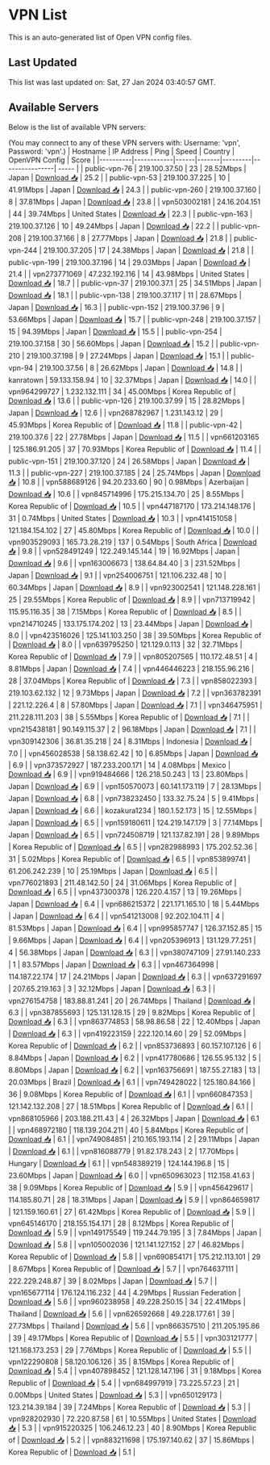 # VPN List

This is an auto-generated list of Open VPN config files.

## Last Updated

This list was last updated on: Sat, 27 Jan 2024 03:40:57 GMT.

## Available Servers

Below is the list of available VPN servers:

(You may connect to any of these VPN servers with: Username: 'vpn', Password: 'vpn'.)
| Hostname | IP Address | Ping | Speed | Country | OpenVPN Config | Score |
|----------|------------|------|-------|---------|----------------| ----- |
| public-vpn-76 | 219.100.37.50 | 23 | 28.52Mbps | Japan | [Download 📥](./configs/server_0_JP.ovpn) | 25.2 |
| public-vpn-53 | 219.100.37.225 | 10 | 41.91Mbps | Japan | [Download 📥](./configs/server_1_JP.ovpn) | 24.3 |
| public-vpn-260 | 219.100.37.160 | 8 | 37.81Mbps | Japan | [Download 📥](./configs/server_2_JP.ovpn) | 23.8 |
| vpn503002181 | 24.16.204.151 | 44 | 39.74Mbps | United States | [Download 📥](./configs/server_3_US.ovpn) | 22.3 |
| public-vpn-163 | 219.100.37.126 | 10 | 49.24Mbps | Japan | [Download 📥](./configs/server_4_JP.ovpn) | 22.2 |
| public-vpn-208 | 219.100.37.166 | 8 | 27.77Mbps | Japan | [Download 📥](./configs/server_5_JP.ovpn) | 21.8 |
| public-vpn-244 | 219.100.37.205 | 17 | 24.38Mbps | Japan | [Download 📥](./configs/server_6_JP.ovpn) | 21.8 |
| public-vpn-199 | 219.100.37.196 | 14 | 29.03Mbps | Japan | [Download 📥](./configs/server_7_JP.ovpn) | 21.4 |
| vpn273771069 | 47.232.192.116 | 14 | 43.98Mbps | United States | [Download 📥](./configs/server_8_US.ovpn) | 18.7 |
| public-vpn-37 | 219.100.37.1 | 25 | 34.51Mbps | Japan | [Download 📥](./configs/server_9_JP.ovpn) | 18.1 |
| public-vpn-138 | 219.100.37.117 | 11 | 28.67Mbps | Japan | [Download 📥](./configs/server_10_JP.ovpn) | 16.3 |
| public-vpn-152 | 219.100.37.96 | 9 | 53.66Mbps | Japan | [Download 📥](./configs/server_11_JP.ovpn) | 15.7 |
| public-vpn-248 | 219.100.37.157 | 15 | 94.39Mbps | Japan | [Download 📥](./configs/server_12_JP.ovpn) | 15.5 |
| public-vpn-254 | 219.100.37.158 | 30 | 56.60Mbps | Japan | [Download 📥](./configs/server_13_JP.ovpn) | 15.2 |
| public-vpn-210 | 219.100.37.198 | 9 | 27.24Mbps | Japan | [Download 📥](./configs/server_14_JP.ovpn) | 15.1 |
| public-vpn-94 | 219.100.37.56 | 8 | 26.62Mbps | Japan | [Download 📥](./configs/server_15_JP.ovpn) | 14.8 |
| kanratown | 59.133.158.94 | 10 | 32.37Mbps | Japan | [Download 📥](./configs/server_16_JP.ovpn) | 14.0 |
| vpn964299727 | 1.232.132.111 | 34 | 45.00Mbps | Korea Republic of | [Download 📥](./configs/server_17_KR.ovpn) | 13.6 |
| public-vpn-126 | 219.100.37.99 | 15 | 28.82Mbps | Japan | [Download 📥](./configs/server_18_JP.ovpn) | 12.6 |
| vpn268782967 | 1.231.143.12 | 29 | 45.93Mbps | Korea Republic of | [Download 📥](./configs/server_19_KR.ovpn) | 11.8 |
| public-vpn-42 | 219.100.37.6 | 22 | 27.78Mbps | Japan | [Download 📥](./configs/server_20_JP.ovpn) | 11.5 |
| vpn661203165 | 125.186.91.205 | 37 | 70.93Mbps | Korea Republic of | [Download 📥](./configs/server_21_KR.ovpn) | 11.4 |
| public-vpn-151 | 219.100.37.120 | 24 | 26.58Mbps | Japan | [Download 📥](./configs/server_22_JP.ovpn) | 11.3 |
| public-vpn-227 | 219.100.37.185 | 24 | 25.74Mbps | Japan | [Download 📥](./configs/server_23_JP.ovpn) | 10.8 |
| vpn588689126 | 94.20.233.60 | 90 | 0.98Mbps | Azerbaijan | [Download 📥](./configs/server_24_AZ.ovpn) | 10.6 |
| vpn845714996 | 175.215.134.70 | 25 | 8.55Mbps | Korea Republic of | [Download 📥](./configs/server_25_KR.ovpn) | 10.5 |
| vpn447187170 | 173.214.148.176 | 31 | 0.74Mbps | United States | [Download 📥](./configs/server_26_US.ovpn) | 10.3 |
| vpn414151058 | 121.184.154.102 | 27 | 45.80Mbps | Korea Republic of | [Download 📥](./configs/server_27_KR.ovpn) | 10.0 |
| vpn903529093 | 165.73.28.219 | 137 | 0.54Mbps | South Africa | [Download 📥](./configs/server_28_ZA.ovpn) | 9.8 |
| vpn528491249 | 122.249.145.144 | 19 | 16.92Mbps | Japan | [Download 📥](./configs/server_29_JP.ovpn) | 9.6 |
| vpn163006673 | 138.64.84.40 | 3 | 231.52Mbps | Japan | [Download 📥](./configs/server_30_JP.ovpn) | 9.1 |
| vpn254006751 | 121.106.232.48 | 10 | 60.34Mbps | Japan | [Download 📥](./configs/server_31_JP.ovpn) | 8.9 |
| vpn923002541 | 121.148.228.161 | 25 | 29.55Mbps | Korea Republic of | [Download 📥](./configs/server_32_KR.ovpn) | 8.9 |
| vpn713719942 | 115.95.116.35 | 38 | 7.15Mbps | Korea Republic of | [Download 📥](./configs/server_33_KR.ovpn) | 8.5 |
| vpn214710245 | 133.175.174.202 | 13 | 23.44Mbps | Japan | [Download 📥](./configs/server_34_JP.ovpn) | 8.0 |
| vpn423516026 | 125.141.103.250 | 38 | 39.50Mbps | Korea Republic of | [Download 📥](./configs/server_35_KR.ovpn) | 8.0 |
| vpn639795250 | 121.129.0.113 | 32 | 32.71Mbps | Korea Republic of | [Download 📥](./configs/server_36_KR.ovpn) | 7.9 |
| vpn805207565 | 110.172.48.51 | 4 | 8.81Mbps | Japan | [Download 📥](./configs/server_37_JP.ovpn) | 7.4 |
| vpn446446223 | 218.155.96.216 | 28 | 37.04Mbps | Korea Republic of | [Download 📥](./configs/server_38_KR.ovpn) | 7.3 |
| vpn858022393 | 219.103.62.132 | 12 | 9.73Mbps | Japan | [Download 📥](./configs/server_39_JP.ovpn) | 7.2 |
| vpn363782391 | 221.12.226.4 | 8 | 57.80Mbps | Japan | [Download 📥](./configs/server_40_JP.ovpn) | 7.1 |
| vpn346475951 | 211.228.111.203 | 38 | 5.55Mbps | Korea Republic of | [Download 📥](./configs/server_41_KR.ovpn) | 7.1 |
| vpn215438181 | 90.149.115.37 | 2 | 96.18Mbps | Japan | [Download 📥](./configs/server_42_JP.ovpn) | 7.1 |
| vpn309142306 | 36.81.35.218 | 24 | 8.31Mbps | Indonesia | [Download 📥](./configs/server_43_ID.ovpn) | 7.0 |
| vpn456028538 | 58.138.62.42 | 10 | 6.85Mbps | Japan | [Download 📥](./configs/server_44_JP.ovpn) | 6.9 |
| vpn373572927 | 187.233.200.171 | 14 | 4.08Mbps | Mexico | [Download 📥](./configs/server_45_MX.ovpn) | 6.9 |
| vpn919484666 | 126.218.50.243 | 13 | 23.80Mbps | Japan | [Download 📥](./configs/server_46_JP.ovpn) | 6.9 |
| vpn150570073 | 60.141.173.119 | 7 | 28.13Mbps | Japan | [Download 📥](./configs/server_47_JP.ovpn) | 6.8 |
| vpn738232450 | 133.32.75.24 | 5 | 9.41Mbps | Japan | [Download 📥](./configs/server_48_JP.ovpn) | 6.6 |
| kozakura1234 | 180.1.52.173 | 15 | 12.55Mbps | Japan | [Download 📥](./configs/server_49_JP.ovpn) | 6.5 |
| vpn159180611 | 124.219.147.179 | 3 | 77.14Mbps | Japan | [Download 📥](./configs/server_50_JP.ovpn) | 6.5 |
| vpn724508719 | 121.137.82.191 | 28 | 9.89Mbps | Korea Republic of | [Download 📥](./configs/server_51_KR.ovpn) | 6.5 |
| vpn282988993 | 175.202.52.36 | 31 | 5.02Mbps | Korea Republic of | [Download 📥](./configs/server_52_KR.ovpn) | 6.5 |
| vpn853899741 | 61.206.242.239 | 10 | 25.19Mbps | Japan | [Download 📥](./configs/server_53_JP.ovpn) | 6.5 |
| vpn776021893 | 211.48.142.50 | 24 | 31.06Mbps | Korea Republic of | [Download 📥](./configs/server_54_KR.ovpn) | 6.5 |
| vpn437300378 | 126.220.4.157 | 13 | 19.26Mbps | Japan | [Download 📥](./configs/server_55_JP.ovpn) | 6.4 |
| vpn686215372 | 221.171.165.10 | 18 | 5.44Mbps | Japan | [Download 📥](./configs/server_56_JP.ovpn) | 6.4 |
| vpn541213008 | 92.202.104.11 | 4 | 81.53Mbps | Japan | [Download 📥](./configs/server_57_JP.ovpn) | 6.4 |
| vpn995857747 | 126.37.152.85 | 15 | 9.66Mbps | Japan | [Download 📥](./configs/server_58_JP.ovpn) | 6.4 |
| vpn205396913 | 131.129.77.251 | 4 | 56.38Mbps | Japan | [Download 📥](./configs/server_59_JP.ovpn) | 6.3 |
| vpn380747109 | 27.91.140.233 | 1 | 83.57Mbps | Japan | [Download 📥](./configs/server_60_JP.ovpn) | 6.3 |
| vpn467364998 | 114.187.22.174 | 17 | 24.21Mbps | Japan | [Download 📥](./configs/server_61_JP.ovpn) | 6.3 |
| vpn637291697 | 207.65.219.163 | 3 | 32.12Mbps | Japan | [Download 📥](./configs/server_62_JP.ovpn) | 6.3 |
| vpn276154758 | 183.88.81.241 | 20 | 26.74Mbps | Thailand | [Download 📥](./configs/server_63_TH.ovpn) | 6.3 |
| vpn387855693 | 125.131.128.15 | 29 | 9.82Mbps | Korea Republic of | [Download 📥](./configs/server_64_KR.ovpn) | 6.3 |
| vpn863774853 | 58.98.86.58 | 22 | 12.40Mbps | Japan | [Download 📥](./configs/server_65_JP.ovpn) | 6.3 |
| vpn419223159 | 222.120.14.60 | 29 | 52.09Mbps | Korea Republic of | [Download 📥](./configs/server_66_KR.ovpn) | 6.2 |
| vpn853736893 | 60.157.107.126 | 6 | 8.84Mbps | Japan | [Download 📥](./configs/server_67_JP.ovpn) | 6.2 |
| vpn417780686 | 126.55.95.132 | 5 | 8.80Mbps | Japan | [Download 📥](./configs/server_68_JP.ovpn) | 6.2 |
| vpn163756691 | 187.55.27.183 | 13 | 20.03Mbps | Brazil | [Download 📥](./configs/server_69_BR.ovpn) | 6.1 |
| vpn749428022 | 125.180.84.166 | 36 | 9.08Mbps | Korea Republic of | [Download 📥](./configs/server_70_KR.ovpn) | 6.1 |
| vpn660847353 | 121.142.132.208 | 27 | 18.51Mbps | Korea Republic of | [Download 📥](./configs/server_71_KR.ovpn) | 6.1 |
| vpn868105966 | 203.188.211.43 | 4 | 26.32Mbps | Japan | [Download 📥](./configs/server_72_JP.ovpn) | 6.1 |
| vpn468972180 | 118.139.204.211 | 40 | 5.84Mbps | Korea Republic of | [Download 📥](./configs/server_73_KR.ovpn) | 6.1 |
| vpn749084851 | 210.165.193.114 | 2 | 29.11Mbps | Japan | [Download 📥](./configs/server_74_JP.ovpn) | 6.1 |
| vpn816088779 | 91.82.178.243 | 2 | 17.70Mbps | Hungary | [Download 📥](./configs/server_75_HU.ovpn) | 6.1 |
| vpn548389219 | 124.144.196.8 | 15 | 23.60Mbps | Japan | [Download 📥](./configs/server_76_JP.ovpn) | 6.0 |
| vpn650963023 | 112.158.41.63 | 38 | 9.09Mbps | Korea Republic of | [Download 📥](./configs/server_77_KR.ovpn) | 5.9 |
| vpn456429617 | 114.185.80.71 | 28 | 18.31Mbps | Japan | [Download 📥](./configs/server_78_JP.ovpn) | 5.9 |
| vpn864659817 | 121.159.160.61 | 27 | 61.42Mbps | Korea Republic of | [Download 📥](./configs/server_79_KR.ovpn) | 5.9 |
| vpn645146170 | 218.155.154.171 | 28 | 8.12Mbps | Korea Republic of | [Download 📥](./configs/server_80_KR.ovpn) | 5.9 |
| vpn149175549 | 119.244.79.195 | 3 | 7.84Mbps | Japan | [Download 📥](./configs/server_81_JP.ovpn) | 5.8 |
| vpn105002036 | 121.141.127.152 | 27 | 46.82Mbps | Korea Republic of | [Download 📥](./configs/server_82_KR.ovpn) | 5.8 |
| vpn690854171 | 175.212.113.101 | 29 | 8.67Mbps | Korea Republic of | [Download 📥](./configs/server_83_KR.ovpn) | 5.7 |
| vpn764637111 | 222.229.248.87 | 39 | 8.02Mbps | Japan | [Download 📥](./configs/server_84_JP.ovpn) | 5.7 |
| vpn165677114 | 176.124.116.232 | 44 | 4.29Mbps | Russian Federation | [Download 📥](./configs/server_85_RU.ovpn) | 5.6 |
| vpn960238958 | 49.228.250.15 | 34 | 22.41Mbps | Thailand | [Download 📥](./configs/server_86_TH.ovpn) | 5.6 |
| vpn626592668 | 49.228.177.61 | 39 | 27.73Mbps | Thailand | [Download 📥](./configs/server_87_TH.ovpn) | 5.6 |
| vpn866357510 | 211.205.195.86 | 39 | 49.17Mbps | Korea Republic of | [Download 📥](./configs/server_88_KR.ovpn) | 5.5 |
| vpn303121777 | 121.168.173.253 | 29 | 7.76Mbps | Korea Republic of | [Download 📥](./configs/server_89_KR.ovpn) | 5.5 |
| vpn122290808 | 58.120.106.126 | 35 | 8.15Mbps | Korea Republic of | [Download 📥](./configs/server_90_KR.ovpn) | 5.4 |
| vpn407898452 | 121.128.147.196 | 31 | 9.18Mbps | Korea Republic of | [Download 📥](./configs/server_91_KR.ovpn) | 5.4 |
| vpn684997919 | 73.225.57.23 | 21 | 0.00Mbps | United States | [Download 📥](./configs/server_92_US.ovpn) | 5.3 |
| vpn650129173 | 123.214.39.184 | 39 | 7.24Mbps | Korea Republic of | [Download 📥](./configs/server_93_KR.ovpn) | 5.3 |
| vpn928202930 | 72.220.87.58 | 61 | 10.55Mbps | United States | [Download 📥](./configs/server_94_US.ovpn) | 5.3 |
| vpn915220325 | 106.246.12.23 | 40 | 8.90Mbps | Korea Republic of | [Download 📥](./configs/server_95_KR.ovpn) | 5.2 |
| vpn883211698 | 175.197.140.62 | 37 | 15.86Mbps | Korea Republic of | [Download 📥](./configs/server_96_KR.ovpn) | 5.1 |
